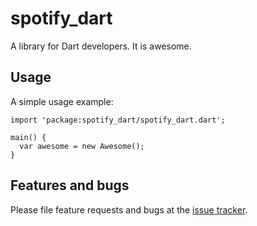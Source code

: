 # spotify_dart

A library for Dart developers. It is awesome.

## Usage

A simple usage example:

    import 'package:spotify_dart/spotify_dart.dart';

    main() {
      var awesome = new Awesome();
    }

## Features and bugs

Please file feature requests and bugs at the [issue tracker][tracker].

[tracker]: http://example.com/issues/replaceme
